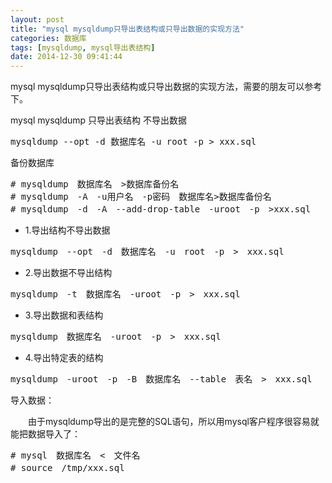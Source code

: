 ```yaml
---
layout: post
title: "mysql mysqldump只导出表结构或只导出数据的实现方法"
categories: 数据库
tags: [mysqldump, mysql导出表结构]
date: 2014-12-30 09:41:44
---
```


mysql mysqldump只导出表结构或只导出数据的实现方法，需要的朋友可以参考下。

mysql mysqldump 只导出表结构 不导出数据

<pre>
mysqldump --opt -d 数据库名 -u root -p > xxx.sql
</pre>

备份数据库

<pre>
# mysqldump　数据库名　>数据库备份名
# mysqldump　-A　-u用户名　-p密码　数据库名>数据库备份名
# mysqldump　-d　-A　--add-drop-table　-uroot　-p　>xxx.sql
</pre>

* 1.导出结构不导出数据

<pre>
mysqldump　--opt　-d　数据库名　-u　root　-p　>　xxx.sql　　
</pre>

* 2.导出数据不导出结构

<pre>
mysqldump　-t　数据库名　-uroot　-p　>　xxx.sql　
</pre>

* 3.导出数据和表结构

<pre>
mysqldump　数据库名　-uroot　-p　>　xxx.sql　
</pre>

* 4.导出特定表的结构

<pre>
mysqldump　-uroot　-p　-B　数据库名　--table　表名　>　xxx.sql　　
</pre>

导入数据：

　　由于mysqldump导出的是完整的SQL语句，所以用mysql客户程序很容易就能把数据导入了：

<pre>
# mysql　数据库名　<　文件名
# source　/tmp/xxx.sql　　 
</pre>
